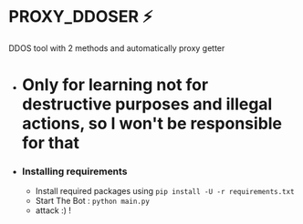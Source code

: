 # PROXY_DDOSER ⚡️
DDOS tool with 2 methods and automatically proxy getter 
- # Only for learning not for destructive purposes and illegal actions, so I won't be responsible for that
- ### Installing requirements
    - Install required packages using `pip install -U -r requirements.txt`
    - Start The Bot : `python main.py`
    - attack :) !
